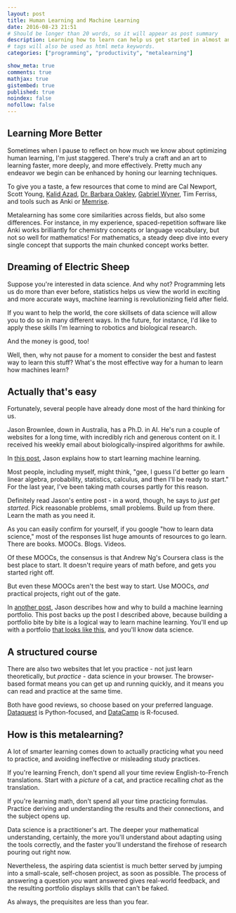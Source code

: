 ```yaml
---
layout: post
title: Human Learning and Machine Learning
date: 2016-08-23 21:51
# Should be longer than 20 words, so it will appear as post summary
description: Learning how to learn can help us get started in almost anything. How about data science?
# tags will also be used as html meta keywords.
categories: ["programming", "productivity", "metalearning"]

show_meta: true
comments: true
mathjax: true
gistembed: true
published: true
noindex: false
nofollow: false
---
```


## Learning More Better<a id="orgheadline1"></a>

Sometimes when I pause to reflect on how much we know about optimizing human
learning, I'm just staggered. There's truly a craft and an art to learning
faster, more deeply, and more effectively. Pretty much any endeavor we begin can
be enhanced by honing our learning techniques.

To give you a taste, a few resources that come to mind are Cal Newport, Scott
Young, [Kalid Azad](https://betterexplained.com/), [Dr. Barbara Oakley](https://www.coursera.org/learn/learning-how-to-learn), [Gabriel Wyner](https://fluent-forever.com/), Tim Ferriss, and
tools such as Anki or [Memrise](https://www.memrise.com/).

Metalearning has some core similarities across fields, but also some
differences. For instance, in my experience, spaced-repetition software like
Anki works brilliantly for chemistry concepts or language vocabulary, but not so
well for mathematics! For mathematics, a steady deep dive into every single
concept that supports the main chunked concept works better.

## Dreaming of Electric Sheep<a id="orgheadline2"></a>

Suppose you're interested in data science. And why not? Programming lets us do
more than ever before, statistics helps us view the world in exciting and more
accurate ways, machine learning is revolutionizing field after field.

If you want to help the world, the core skillsets of data science will allow you
to do so in many different ways. In the future, for instance, I'd like to apply
these skills I'm learning to robotics and biological research.

And the money is good, too!

Well, then, why not pause for a moment to consider the best and fastest way to
learn this stuff? What's the most effective way for a human to learn how
machines learn?

## Actually that's easy<a id="orgheadline3"></a>

Fortunately, several people have already done most of the hard thinking for us.

Jason Brownlee, down in Australia, has a Ph.D. in AI. He's run a couple of
websites for a long time, with incredibly rich and generous content on it. I
received his weekly email about biologically-inspired algorithms for awhile.

In [this post](http://machinelearningmastery.com/machine-learning-for-programmers/), Jason explains how to start learning machine learning. 

Most people, including myself, might think, "gee, I guess I'd better go learn
linear algebra, probability, statistics, calculus, and then I'll be ready to
start." For the last year, I've been taking math courses partly for this
reason. 

Definitely read Jason's entire post - in a word, though, he says to *just get
started*. Pick reasonable problems, small problems. Build up from there. Learn
the math as you need it.

As you can easily confirm for yourself, if you google "how to learn data
science," most of the responses list huge amounts of resources to go
learn. There are books. MOOCs. Blogs. Videos.

Of these MOOCs, the consensus is that Andrew Ng's Coursera class is the best
place to start. It doesn't require years of math before, and gets you started
right off.

But even these MOOCs aren't the best way to start. Use MOOCs, *and* practical
projects, right out of the gate.

In [another post](http://machinelearningmastery.com/build-a-machine-learning-portfolio/), Jason describes how and why to build a machine learning
portfolio. This post backs up the post I described above, because building a
portfolio bite by bite is a logical way to learn machine learning. You'll end up
with a portfolio [that looks like this](http://www.learningwithdata.com/), and you'll know data science.

## A structured course<a id="orgheadline4"></a>

There are also two websites that let you practice - not just learn
theoretically, but *practice* - data science in your browser. The browser-based
format means you can get up and running quickly, and it means you can read and
practice at the same time. 

Both have good reviews, so choose based on your preferred language. [Dataquest](https://www.dataquest.io) is
Python-focused, and [DataCamp](https://www.datacamp.com) is R-focused.

## How is this metalearning?<a id="orgheadline5"></a>

A lot of smarter learning comes down to actually practicing what you need to
practice, and avoiding ineffective or misleading study practices.

If you're learning French, don't spend all your time review English-to-French
translations. Start with a *picture* of a cat, and practice recalling *chat* as the
translation.

If you're learning math, don't spend all your time practicing formulas. Practice
deriving and understanding the results and their connections, and the subject
opens up.

Data science is a practitioner's art. The deeper your mathematical
understanding, certainly, the more you'll understand about adapting using the
tools correctly, and the faster you'll understand the firehose of research pouring
out right now. 

Nevertheless, the aspiring data scientist is much better served by jumping into
a small-scale, self-chosen project, as soon as possible. The process of
answering a question *you* want answered gives real-world feedback, and the
resulting portfolio displays skills that can't be faked. 

As always, the prequisites are less than you fear.
